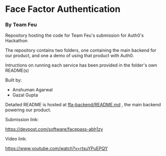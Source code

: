 # Face Factor Authentication
### By Team Feu


Repository hosting the code for Team Feu's submission for Auth0's Hackathon

The repository contains two folders, one containing the main backend for our product, and one a demo of using that product with Auth0.

Intructions on running each service has been provided in the folder's own README(s)

Built by:

* Anshuman Agarwal
* Gazal Gupta

Detailed README is hosted at [ffa-backend/README.md](ffa-backend/README.md) , the main backend powering our product.


Submission link:

https://devpost.com/software/facepass-abh1zy


Video link:

https://www.youtube.com/watch?v=rtsuYPuEPQY
